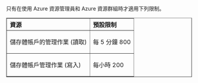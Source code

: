 只有在使用 Azure 資源管理員和 Azure 資源群組時才適用下列限制。

<table cellspacing="0" border="1">
<tr>
   <th align="left" valign="middle">資源</th>
   <th align="left" valign="middle">預設限制</th>
</tr>
<tr>
   <td valign="middle"><p>儲存體帳戶的管理作業 (讀取)</p></td>
   <td valign="middle"><p>每 5 分鐘 800</p></td>
</tr>
<tr>
   <td valign="middle"><p>儲存體帳戶管理作業 (寫入)</p></td>
   <td valign="middle"><p>每小時 200</p></td>
</tr>
</table>

<!---HONumber=July15_HO5-->